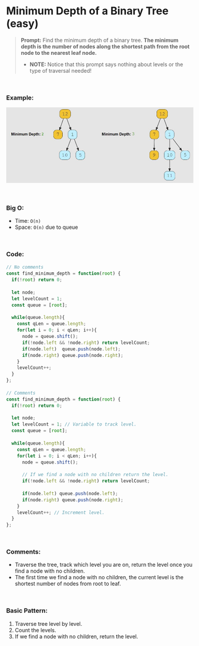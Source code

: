 # Minimum Depth of a Binary Tree (easy)

> **Prompt:** Find the minimum depth of a binary tree. **The minimum depth is the number of nodes along the shortest path from the root node to the nearest leaf node.**
> - **NOTE:** Notice that this prompt says nothing about levels or the type of traversal needed!

<br>

### **Example:**

![min](../Resources/bfs-min.JPG)

<br>

### **Big O:**
  - Time: `O(n)`
  - Space: `O(n)` due to queue

<br>

### **Code:**

```js
// No comments
const find_minimum_depth = function(root) {
  if(!root) return 0;

  let node;
  let levelCount = 1;
  const queue = [root];

  while(queue.length){
    const qLen = queue.length;
    for(let i = 0; i < qLen; i++){
      node = queue.shift();
      if(!node.left && !node.right) return levelCount;
      if(node.left)  queue.push(node.left);
      if(node.right) queue.push(node.right);
    }
    levelCount++;
  }
};

// Comments
const find_minimum_depth = function(root) {
  if(!root) return 0;

  let node;
  let levelCount = 1; // Variable to track level.
  const queue = [root];

  while(queue.length){
    const qLen = queue.length;
    for(let i = 0; i < qLen; i++){
      node = queue.shift();

      // If we find a node with no children return the level.
      if(!node.left && !node.right) return levelCount; 

      if(node.left) queue.push(node.left);
      if(node.right) queue.push(node.right);
    }
    levelCount++; // Increment level.
  }
};
```
<br>

### **Comments:**
  - Traverse the tree, track which level you are on, return the level once you find a node with no children.
  - The first time we find a node with no children, the current level is the shortest number of nodes from root to leaf.


<br>

### **Basic Pattern:**
  1. Traverse tree level by level.
  2. Count the levels.
  3. If we find a node with no children, return the level. 